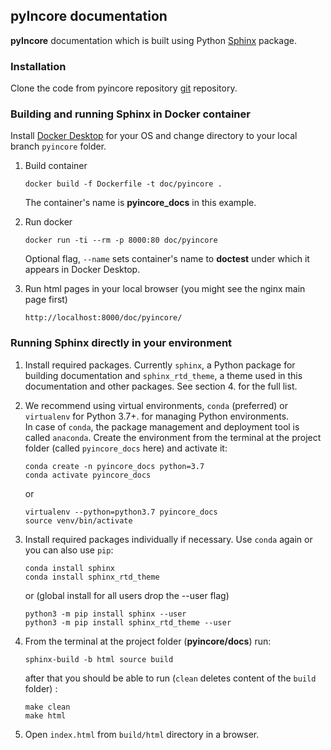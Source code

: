 ## pyIncore documentation

**pyIncore** documentation which is built using Python [Sphinx](http://www.sphinx-doc.org/en/master/) package.

### Installation

Clone the code from pyincore repository [git](https://opensource.ncsa.illinois.edu/bitbucket/scm/incore1/pyincore.git)
repository.

### Building and running Sphinx in Docker container

Install [Docker Desktop](https://www.docker.com/) for your OS and change directory to your local branch `pyincore` folder.

1. Build container
    ```
    docker build -f Dockerfile -t doc/pyincore .
    ```
   The container's name is **pyincore_docs** in this example.

2. Run docker
    ```
    docker run -ti --rm -p 8000:80 doc/pyincore
    ```
   Optional flag, `--name` sets container's name to **doctest** under which it appears in Docker Desktop.

3. Run html pages in your local browser (you might see the nginx main page first)
    ```
    http://localhost:8000/doc/pyincore/
    ``` 


### Running Sphinx directly in your environment

1. Install required packages. Currently `sphinx`, a Python package for building documentation and `sphinx_rtd_theme`,
   a theme used in this documentation and other packages. See section 4. for the full list.

2. We recommend using virtual environments, `conda` (preferred) or `virtualenv` for Python 3.7+.
   for managing Python environments.  
   In case of `conda`, the package management and deployment tool
   is called `anaconda`. Create the environment from the terminal at the project
   folder (called `pyincore_docs` here) and activate it:
    ```
    conda create -n pyincore_docs python=3.7
    conda activate pyincore_docs
    ```
   or
    ```
    virtualenv --python=python3.7 pyincore_docs
    source venv/bin/activate
    ```

3. Install required packages individually if necessary. Use `conda` again or you can also use `pip`:

    ```
    conda install sphinx
    conda install sphinx_rtd_theme
    ```
   or (global install for all users drop the --user flag)
    ```
    python3 -m pip install sphinx --user
    python3 -m pip install sphinx_rtd_theme --user
    ```   

4. From the terminal at the project folder (**pyincore/docs**) run:
    ```
    sphinx-build -b html source build
    ```
   after that you should be able to run (`clean` deletes content of the `build` folder) :
    ```
    make clean
    make html
    ```

5. Open `index.html` from `build/html` directory in a browser.
